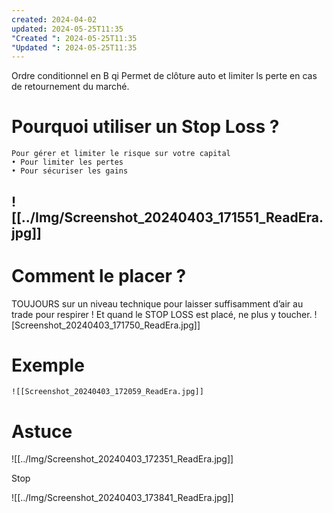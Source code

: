 ```yaml
---
created: 2024-04-02
updated: 2024-05-25T11:35
"Created ": 2024-05-25T11:35
"Updated ": 2024-05-25T11:35
---
```

Ordre conditionnel en B qi Permet de clôture auto et limiter ls perte en cas de retournement du marché.
# Pourquoi utiliser un Stop Loss ?
	Pour gérer et limiter le risque sur votre capital
	• Pour limiter les pertes
	• Pour sécuriser les gains
![[../Img/Screenshot_20240403_171551_ReadEra.jpg]]
---


# Comment le placer ?
TOUJOURS sur un niveau technique pour laisser suffisamment d’air au trade pour respirer !
Et quand le STOP LOSS est placé, ne plus y toucher.
		![Screenshot_20240403_171750_ReadEra.jpg]]

# Exemple 
	![[Screenshot_20240403_172059_ReadEra.jpg]]

# Astuce 
![[../Img/Screenshot_20240403_172351_ReadEra.jpg]]

Stop

![[../Img/Screenshot_20240403_173841_ReadEra.jpg]]